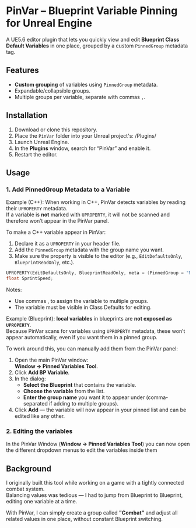 # PinVar – Blueprint Variable Pinning for Unreal Engine

A UE5.6 editor plugin that lets you quickly view and edit **Blueprint Class Default Variables** in one place, grouped by a custom `PinnedGroup` metadata tag.

## Features
- **Custom grouping** of variables using `PinnedGroup` metadata.
- Expandable/collapsible groups.
- Multiple groups per variable, separate with commas `,`.


## Installation
1. Download or clone this repository.
2. Place the `PinVar` folder into your Unreal project's: <YourProject>/Plugins/
3. Launch Unreal Engine.
4. In the **Plugins** window, search for “PinVar” and enable it.
5. Restart the editor.

## Usage

### 1. Add PinnedGroup Metadata to a Variable

Example (C++):
When working in C++, PinVar detects variables by reading their `UPROPERTY` metadata.  
If a variable is **not** marked with `UPROPERTY`, it will not be scanned and therefore won’t appear in the PinVar panel.

To make a C++ variable appear in PinVar:

1. Declare it as a `UPROPERTY` in your header file.
2. Add the `PinnedGroup` metadata with the group name you want.
3. Make sure the property is visible to the editor (e.g., `EditDefaultsOnly`, `BlueprintReadOnly`, etc.).
```cpp
UPROPERTY(EditDefaultsOnly, BlueprintReadOnly, meta = (PinnedGroup = "Movement,Combat"))
float SprintSpeed;
```
Notes:
- Use commas , to assign the variable to multiple groups.
- The variable must be visible in Class Defaults for editing.



Example (Blueprint):
**local variables** in blueprints are **not exposed as `UPROPERTY`**.  
Because PinVar scans for variables using `UPROPERTY` metadata, these won’t appear automatically, even if you want them in a pinned group.

To work around this, you can manually add them from the PinVar panel:

1. Open the main PinVar window:  
   **Window → Pinned Variables Tool**.
2. Click **Add BP Variable**.
3. In the dialog:
   - **Select the Blueprint** that contains the variable.
   - **Choose the variable** from the list.
   - **Enter the group name** you want it to appear under (comma-separated if adding to multiple groups).
4. Click **Add** — the variable will now appear in your pinned list and can be edited like any other.

### 2. Editing the variables
In the PinVar Window (**Window → Pinned Variables Tool**) you can now open the different dropdown menus to edit the variables inside them

## Background
I originally built this tool while working on a game with a tightly connected combat system.  
Balancing values was tedious — I had to jump from Blueprint to Blueprint, editing one variable at a time.  

With PinVar, I can simply create a group called **"Combat"** and adjust all related values in one place, without constant Blueprint switching.


